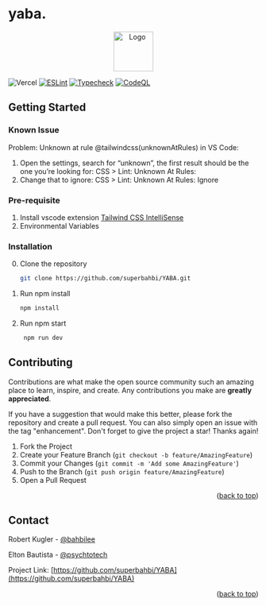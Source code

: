 # yaba.

<p align="center">
    <img src="https://user-images.githubusercontent.com/1689092/190883509-0caecdeb-d613-4edd-90cf-0e489a937a43.png" alt="Logo" width="80">
</p>

![Vercel](https://therealsujitk-vercel-badge.vercel.app/?app=yaba)
[![ESLint](https://github.com/superbahbi/YABA/actions/workflows/eslint.yml/badge.svg)](https://github.com/superbahbi/YABA/actions/workflows/eslint.yml)
[![Typecheck](https://github.com/superbahbi/YABA/actions/workflows/check-type.yml/badge.svg)](https://github.com/superbahbi/YABA/actions/workflows/check-type.yml)
[![CodeQL](https://github.com/superbahbi/YABA/actions/workflows/codeql.yml/badge.svg)](https://github.com/superbahbi/YABA/actions/workflows/codeql.yml)

## Getting Started

### Known Issue

Problem: Unknown at rule @tailwindcss(unknownAtRules) in VS Code:

1. Open the settings, search for “unknown”, the first result should be the one you’re looking for: CSS > Lint: Unknown At Rules:
2. Change that to ignore: CSS > Lint: Unknown At Rules: Ignore

### Pre-requisite

1. Install vscode extension [Tailwind CSS IntelliSense](https://marketplace.visualstudio.com/items?itemName=bradlc.vscode-tailwindcss)
2. Environmental Variables

### Installation

0. Clone the repository

   ```sh
   git clone https://github.com/superbahbi/YABA.git
   ```

1. Run npm install

   ```sh
   npm install
   ```

2. Run npm start

   ```sh
    npm run dev
   ```

## Contributing

Contributions are what make the open source community such an amazing place to learn, inspire, and create. Any contributions you make are **greatly appreciated**.

If you have a suggestion that would make this better, please fork the repository and create a pull request. You can also simply open an issue with the tag "enhancement".
Don't forget to give the project a star! Thanks again!

1. Fork the Project
2. Create your Feature Branch (`git checkout -b feature/AmazingFeature`)
3. Commit your Changes (`git commit -m 'Add some AmazingFeature'`)
4. Push to the Branch (`git push origin feature/AmazingFeature`)
5. Open a Pull Request

<p align="right">(<a href="#top">back to top</a>)</p>

## Contact

Robert Kugler - [@bahbilee](https://github.com/superbahbi)

Elton Bautista - [@psychtotech](https://github.com/eltonbautista)

Project Link: [https://github.com/superbahbi/YABA](https://github.com/superbahbi/YABA)

<p align="right">(<a href="#top">back to top</a>)</p>
